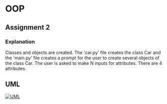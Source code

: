 # OOP


## Assignment 2


### Explanation


Classes and objects are created. The 'car.py' file creates the class Car and the 'main.py' file creates a prompt for the user to create several objects of the class Car. The user is asked to make N inputs for attributes. There are 4 attributes.


## UML

[![UML](alt "UML")](https://github.com/bbzet/OOP/blob/main/UML.png "UML")
